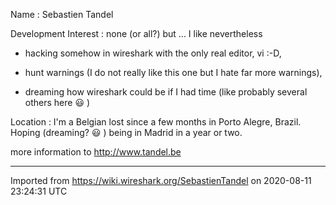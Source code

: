 Name : Sebastien Tandel

Development Interest : none (or all?) but ... I like nevertheless

  - hacking somehow in wireshark with the only real editor, vi :-D,

  - hunt warnings (I do not really like this one but I hate far more warnings),

  - dreaming how wireshark could be if I had time (like probably several others here :smiley: )

Location : I'm a Belgian lost since a few months in Porto Alegre, Brazil. Hoping (dreaming? :smiley: ) being in Madrid in a year or two.

more information to <http://www.tandel.be>

---

Imported from https://wiki.wireshark.org/SebastienTandel on 2020-08-11 23:24:31 UTC
